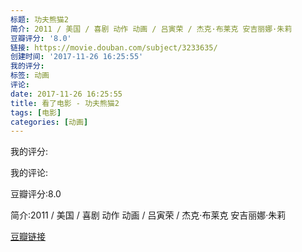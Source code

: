 ```yaml
---
标题: 功夫熊猫2
简介: 2011 / 美国 / 喜剧 动作 动画 / 吕寅荣 / 杰克·布莱克 安吉丽娜·朱莉
豆瓣评分: '8.0'
链接: https://movie.douban.com/subject/3233635/
创建时间: '2017-11-26 16:25:55'
我的评分:
标签: 动画
评论:
date: 2017-11-26 16:25:55
title: 看了电影 - 功夫熊猫2
tags: [电影]
categories: [动画]
---
```


我的评分:

我的评论:

豆瓣评分:8.0

简介:2011 / 美国 / 喜剧 动作 动画 / 吕寅荣 / 杰克·布莱克 安吉丽娜·朱莉

[豆瓣链接](https://movie.douban.com/subject/3233635/)

